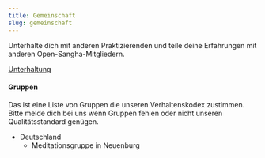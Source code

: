 ```yaml
---
title: Gemeinschaft
slug: gemeinschaft
---
```

Unterhalte dich mit anderen Praktizierenden und teile deine Erfahrungen mit anderen
Open-Sangha-Mitgliedern.

[Unterhaltung](https://discord.gg/Tyqd22a?classes=btn,btn-primary)

#### Gruppen
Das ist eine Liste von Gruppen die unseren Verhaltenskodex zustimmen.
Bitte melde dich bei uns wenn Gruppen fehlen oder nicht unseren Qualitätsstandard genügen.
- Deutschland
    - Meditationsgruppe in Neuenburg
